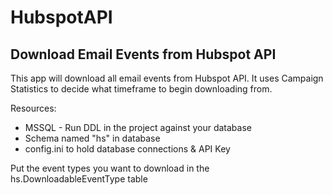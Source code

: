 # HubspotAPI

## Download Email Events from Hubspot API

This app will download all email events from Hubspot API. It uses Campaign Statistics to decide what timeframe to begin downloading from.

Resources:
* MSSQL - Run DDL in the project against your database
* Schema named "hs" in database
* config.ini to hold database connections & API Key

Put the event types you want to download in the hs.DownloadableEventType table

